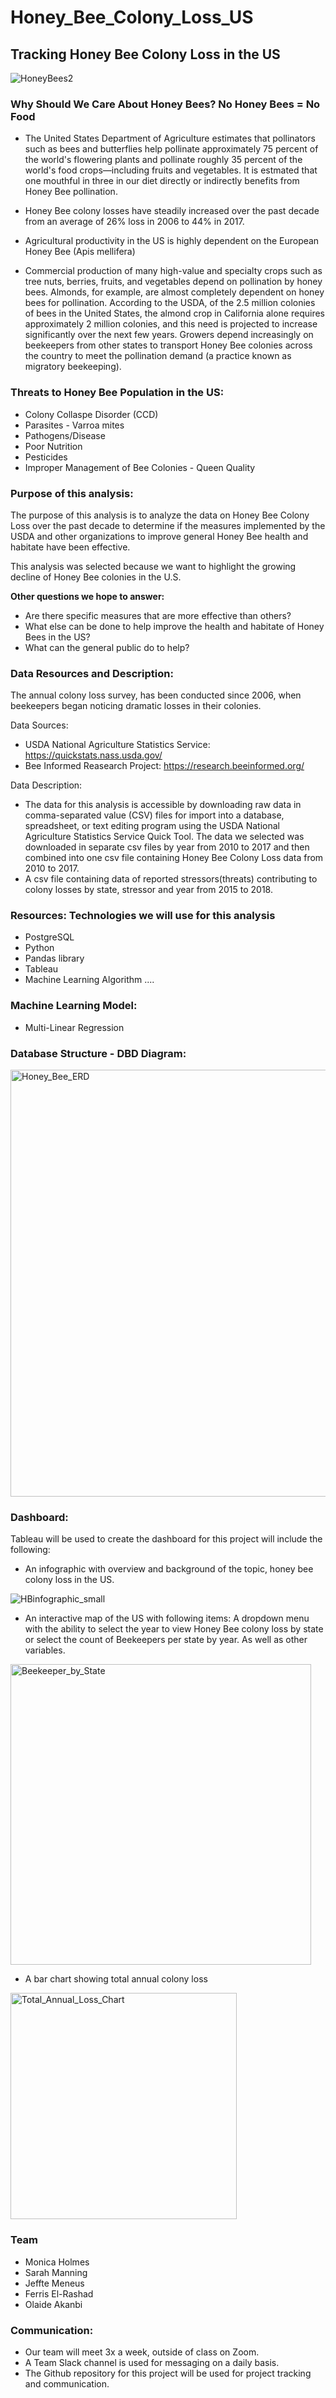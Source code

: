 # Honey_Bee_Colony_Loss_US

## Tracking Honey Bee Colony Loss in the US

![HoneyBees2](https://user-images.githubusercontent.com/78699465/125530200-7eb93760-cea2-4841-81f4-06c0c68ab18d.jpg)



### Why Should We Care About Honey Bees? No Honey Bees = No Food

- The United States Department of Agriculture estimates that pollinators such as bees and butterflies help pollinate approximately 75 percent of the world's flowering plants and      pollinate roughly 35 percent of the world's food crops—including fruits and vegetables. It is estmated that one mouthful in three in our diet directly or indirectly benefits from Honey Bee pollination. 

- Honey Bee colony losses have steadily increased over the past decade from an average of 26% loss in 2006 to 44% in 2017.

- Agricultural productivity in the US is highly dependent on the European Honey Bee (Apis mellifera)

- Commercial production of many high-value and specialty crops such as tree nuts, berries, fruits, and vegetables depend on pollination by honey bees.  Almonds, for example, are almost completely dependent on honey bees for pollination. According to the USDA, of the 2.5 million colonies of bees in the United States, the almond crop in California alone requires approximately 2 million colonies, and this need is projected to increase significantly over the next few years. Growers depend increasingly on beekeepers from other states to transport Honey Bee colonies across the country to meet the pollination demand (a practice known as migratory beekeeping).


### Threats to Honey Bee Population in the US:

- Colony Collaspe Disorder (CCD)
- Parasites - Varroa mites
- Pathogens/Disease
- Poor Nutrition
- Pesticides
- Improper Management of Bee Colonies - Queen Quality

### Purpose of this analysis:

  The purpose of this analysis is to analyze the data on Honey Bee Colony Loss over the past decade to determine if the measures implemented by the USDA and other organizations to improve general Honey Bee health and habitate have been effective.
  
  This analysis was selected because we want to highlight the growing decline of Honey Bee colonies in the U.S.
  
 **Other questions we hope to answer:**
 
  - Are there specific measures that are more effective than others?
  - What else can be done to help improve the health and habitate of Honey Bees in the US?
  - What can the general public do to help?

### Data Resources and Description:
The annual colony loss survey, has been conducted since 2006, when beekeepers began noticing dramatic losses in their colonies.

Data Sources:
- USDA National Agriculture Statistics Service: https://quickstats.nass.usda.gov/
- Bee Informed Reasearch Project: https://research.beeinformed.org/

Data Description:

- The data for this analysis is accessible by downloading raw data in comma-separated value (CSV) files for import into a database, spreadsheet, or text editing program using the USDA National Agriculture Statistics Service Quick Tool.
    The data we selected was downloaded in separate csv files by year from 2010 to 2017 and then combined into one csv file containing Honey Bee Colony Loss data from 2010 to 2017. 
 - A csv file containing data of reported stressors(threats) contributing to colony losses by state, stressor and year from 2015 to 2018.
    
### Resources: Technologies we will use for this analysis

  - PostgreSQL
  - Python
  - Pandas library
  - Tableau
  - Machine Learning Algorithm ....

### Machine Learning Model:
   - Multi-Linear Regression

### Database Structure - DBD Diagram:

<img width="683" alt="Honey_Bee_ERD" src="https://user-images.githubusercontent.com/78699465/125533975-f9b3b495-3cd9-4011-a4a5-ba9c1121d186.png">



### Dashboard: 
 Tableau will be used to create the dashboard for this project will include the following:
 
  - An infographic with overview and background of the topic, honey bee colony loss in the US.
  
 ![HBinfographic_small](https://user-images.githubusercontent.com/78699465/125529077-b90484c1-c7bd-4495-9ab3-5eeb44afe002.png)


  
  -  An interactive map of the US with following items: A dropdown menu with the ability to select the year to view Honey Bee colony loss by state or select the count of Beekeepers per state by year. As well as other variables.
  
  <img width="481" alt="Beekeeper_by_State" src="https://user-images.githubusercontent.com/78699465/125522294-5a8caef3-9634-407d-a080-3278d0212bc3.png">

  - A bar chart showing total annual colony loss
  <img width="362" alt="Total_Annual_Loss_Chart" src="https://user-images.githubusercontent.com/78699465/125523670-6b083912-013c-464c-96d5-49c71202bebe.png">

### Team
   - Monica Holmes
   - Sarah Manning
   - Jeffte Meneus
   - Ferris El-Rashad
   - Olaide Akanbi
    
### Communication:
   - Our team will meet 3x a week, outside of class on Zoom.
   - A Team Slack channel is used for messaging on a daily basis.
   - The Github repository for this project will be used for project tracking and communication.

